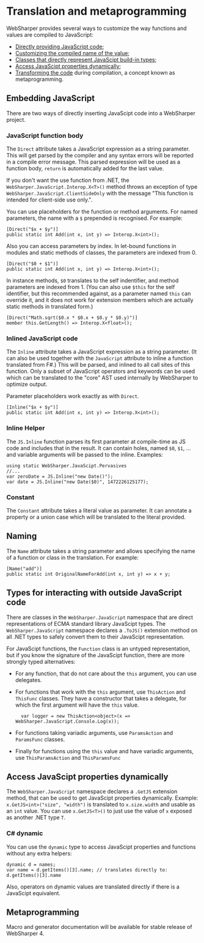 # Translation and metaprogramming

WebSharper provides several ways to customize the way functions and
values are compiled to JavaScript:

* [Directly providing JavaScript code](#javascript);
* [Customizing the compiled name of the value](#name);
* [Classes that directly represent JavaScipt build-in types](#types);
* [Access JavaScipt properties dynamically](#dynamic);
* [Transforming the code](#meta) during compilation, a concept
  known as metaprogramming.

<a name="javascript"></a>
## Embedding JavaScript

There are two ways of directly inserting JavaScipt code into a WebSharper project.

### JavaScript function body

The `Direct` attribute takes a JavaScript expression as a string parameter.
This will get parsed by the compiler and any syntax errors will be reported in a
compile error message.
This parsed expression will be used as a function body, `return` is automatically
added for the last value.

If you don't want the use function from .NET, the `WebSharper.JavaScript.Interop.X<T>()` method
throws an exception of type `WebSharper.JavaScript.ClientSideOnly` with the message
"This function is intended for client-side use only.".

You can use placeholders for the function or method arguments.
For named parameters, the name with a `$` prepended is recognised.
For example:

    [Direct("$x + $y")]
    public static int Add(int x, int y) => Interop.X<int>();

Also you can access parameters by index.
In let-bound functions in modules and static methods of classes, the parameters
are indexed from 0.

    [Direct("$0 + $1")]
    public static int Add(int x, int y) => Interop.X<int>();
    
In instance methods, `$0` translates to the self indentifier, and method parameters
are indexed from 1.
(You can also use `$this` for the self identifier, but this recommended against, as
a parameter named `this` can override it, and it does not work for extension members
which are actually static methods in translated form.)

    [Direct("Math.sqrt($0.x * $0.x + $0.y * $0.y)")]
    member this.GetLength() => Interop.X<float>();

### Inlined JavaScript code

The `Inline` attribute  takes a JavaScript expression as a string parameter.
(It can also be used together with the `JavaScript` attribute to inline a function
translated from F#.)
This will be parsed, and inlined to all call sites of this function.
Only a subset of JavaScript operators and keywords can be used which can be translated
to the "core" AST used internally by WebSharper to optimize output.

Parameter placeholders work exactly as with `Direct`. 

    [Inline("$x + $y")]
    public static int Add(int x, int y) => Interop.X<int>();

### Inline Helper

The `JS.Inline` function parses its first parameter at compile-time as JS code and includes
that in the result. It can contain holes, named `$0`, `$1`, ... and variable arguments will
be passed to the inline. Examples:

	using static WebSharper.JavaScipt.Pervasives
	//...
    var zeroDate = JS.Inline("new Date()");
	var date = JS.Inline("new Date($0)", 1472226125177);	

	
### Constant

The `Constant` attribute takes a literal value as parameter.
It can annotate a property or a union case which will be translated to the literal provided.

<a name="name"></a>
## Naming

The `Name` attribute takes a string parameter and allows specifying
the name of a function or class in the translation.
For example:

    [Name("add")]
    public static int OriginalNameForAdd(int x, int y) => x + y;

<a name="types"></a>
## Types for interacting with outside JavaScript code

There are classes in the `WebSharper.JavaScript` namespace that are direct representations of ECMA standard
library JavaScipt types.
The `WebSharper.JavaScript` namespace declares a `.ToJS()` extension method on all .NET types to safely
convert them to their JavaScipt representation.

For JavaScipt functions, the `Function` class is an untyped representation, but if you know the signature of
the JavaScipt function, there are more strongly typed alternatives:

* For any function, that do not care about the `this` argument, you can use delegates.
* For functions that work with the `this` argument, use `ThisAction` and `ThisFunc` classes.
They have a constructor that takes a delegate, for which the first argument will have the `this` value.

        var logger = new ThisAction<object>(x => WebSharper.JavaScript.Console.Log(x));

* For functions taking variadic arguments, use `ParamsAction` and `ParamsFunc` classes.
* Finally for functions using the `this` value and have variadic arguments, use `ThisParamsAction` and `ThisParamsFunc`

<a name="dynamic"></a>
## Access JavaScipt properties dynamically

The `WebSharper.JavaScript` namespace declares a `.GetJS` extension method, that can be used to get JavaScipt properties dynamically.
Example: `x.GetJS<int>("size", "width")` is translated to `x.size.width` and usable as an `int` value.
You can use `x.GetJS<T>()` to just use the value of `x` exposed as another .NET type `T`.

### C# dynamic
You can use the `dynamic` type to access JavaScipt properties and functions without any extra helpers:

    dynamic d = names;
    var name = d.getItems()[3].name; // translates directly to: d.getItems()[3].name
    
Also, operators on dynamic values are translated directly if there is a JavaScipt equivalent.

<a name="meta"></a>
## Metaprogramming

Macro and generator documentation will be available for stable release of WebSharper 4.
